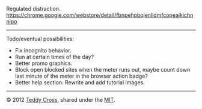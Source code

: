 Regulated distraction. https://chrome.google.com/webstore/detail/fbnpehpbojenlldmfcopeajkichnnjpo

---

Todo/eventual possibilities:

* Fix incognito behavior.
* Run at certain times of the day?
* Better promo graphics.
* Block open blocked sites when the meter runs out, maybe count down last minute of the meter in the browser action badge?
* Better help section: Rewrite and add tutorial images.

---

© 2012 [Teddy Cross](http://tkaz.ec), shared under the [MIT](http://www.opensource.org/licenses/MIT).
